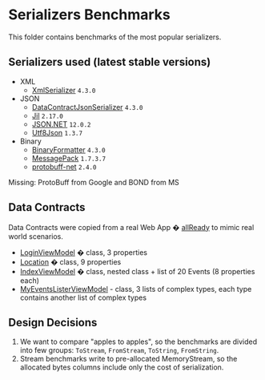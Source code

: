 # Serializers Benchmarks

This folder contains benchmarks of the most popular serializers.

## Serializers used (latest stable versions)

* XML
  * [XmlSerializer](https://docs.microsoft.com/en-us/dotnet/api/system.xml.serialization.xmlserializer) `4.3.0`
* JSON
    * [DataContractJsonSerializer](https://docs.microsoft.com/en-us/dotnet/api/system.runtime.serialization.json.datacontractjsonserializer) `4.3.0`
    * [Jil](https://github.com/kevin-montrose/Jil) `2.17.0` 
    * [JSON.NET](https://github.com/JamesNK/Newtonsoft.Json) `12.0.2` 
    * [Utf8Json](https://github.com/neuecc/Utf8Json) `1.3.7` 
* Binary
    * [BinaryFormatter](https://docs.microsoft.com/en-us/dotnet/api/system.runtime.serialization.formatters.binary.binaryformatter) `4.3.0`
    * [MessagePack](https://github.com/neuecc/MessagePack-CSharp) `1.7.3.7` 
    * [protobuff-net](https://github.com/mgravell/protobuf-net) `2.4.0`

Missing: ProtoBuff from Google and BOND from MS

## Data Contracts

Data Contracts were copied from a real Web App � [allReady](https://github.com/HTBox/allReady/) to mimic real world scenarios.

* [LoginViewModel](DataGenerator.cs#L120) � class, 3 properties
* [Location](DataGenerator.cs#L133) � class, 9 properties
* [IndexViewModel](DataGenerator.cs#L202) � class, nested class + list of 20 Events (8 properties each)
* [MyEventsListerViewModel](DataGenerator.cs#L224) - class, 3 lists of complex types, each type contains another list of complex types

## Design Decisions

1. We want to compare "apples to apples", so the benchmarks are divided into few groups: `ToStream`, `FromStream`, `ToString`, `FromString`.
2. Stream benchmarks write to pre-allocated MemoryStream, so the allocated bytes columns include only the cost of serialization. 
